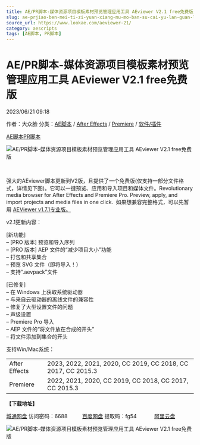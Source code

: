 ```yaml
---
title: AE/PR脚本-媒体资源项目模板素材预览管理应用工具 AEviewer V2.1 free免费版
slug: ae-prjiao-ben-mei-ti-zi-yuan-xiang-mu-mo-ban-su-cai-yu-lan-guan-li-ying-yong-gong-ju-aeviewer-v2-1-freemian-fei-ban
source_url: https://www.lookae.com/aeviewer-21/
category: aescripts
tags: [AE脚本, PR脚本]
---
```

# AE/PR脚本-媒体资源项目模板素材预览管理应用工具 AEviewer V2.1 free免费版

2023/06/21 09:18

作者：大众脸
分类：[AE脚本](https://www.lookae.com/after-effects/aescripts/) / [After Effects](https://www.lookae.com/after-effects/) / [Premiere](https://www.lookae.com/qitarjcj/premierezy/) / [软件/插件](https://www.lookae.com/qitarjcj/)

[AE脚本](https://www.lookae.com/tag/ae%e8%84%9a%e6%9c%ac/)[PR脚本](https://www.lookae.com/tag/pr%e8%84%9a%e6%9c%ac/)

![AE/PR脚本-媒体资源项目模板素材预览管理应用工具 AEviewer V2.1 free免费版](https://www.lookae.com/wp-content/uploads/2021/07/AEVIEWER-2.jpg "AE/PR脚本-媒体资源项目模板素材预览管理应用工具 AEviewer V2.1 free免费版-LookAE.com")

[﻿﻿﻿](https://cloud.video.taobao.com//play/u/705956171/p/1/e/6/t/1/319621452116.mp4)

强大的AEviewer脚本更新到V2版，且提供了一个免费版(仅支持一部分文件格式，详情见下图)。它可以一键预览、应用和导入项目和媒体文件。Revolutionary media browser for After Effects and Premiere Pro. Preview, apply, and import projects and media files in one click.  如果想兼容完整格式，可以先暂用 [AEViewer v1.7.1专业版。](https://www.lookae.com/aeviewer/)

v2.1更新内容：

[新功能]  
– [PRO 版本] 预览和导入序列  
– [PRO 版本] AEP 文件的“减少项目大小”功能  
– 打包和共享集合  
– 预览 SVG 文件（即将导入！）  
– 支持“.aevpack”文件

[已修复]  
– 在 Windows 上获取系统驱动器  
– 与来自云驱动器的离线文件的兼容性  
– 修复了大型设置文件的问题  
– 声级设置  
– Premiere Pro 导入  
– AEP 文件的“将文件放在合成的开头”  
– 将文件添加到集合的开头

支持Win/Mac系统：

|  |  |
| --- | --- |
| After Effects | 2023, 2022, 2021, 2020, CC 2019, CC 2018, CC 2017, CC 2015.3 |
| Premiere | 2022, 2021, 2020, CC 2019, CC 2018, CC 2017, CC 2015.3 |

**【下载地址】**

[城通网盘](https://url70.ctfile.com/f/2827370-873739386-e87df8?p=4431) 访问密码：6688          [百度网盘](https://pan.baidu.com/s/13HOby8UOCdOMqm-5S-LvwQ?pwd=fg54) 提取码：fg54            [阿里云盘](https://www.aliyundrive.com/s/zXkzT737QQc)

![AE/PR脚本-媒体资源项目模板素材预览管理应用工具 AEviewer V2.1 free免费版](https://img.alicdn.com/imgextra/i2/705956171/O1CN01UPlqiy1vSMolccHBC_!!705956171.jpg "AE/PR脚本-媒体资源项目模板素材预览管理应用工具 AEviewer V2.1 free免费版-LookAE.com")
